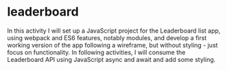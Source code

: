 # leaderboard
In this activity I will set up a JavaScript project for the Leaderboard list app, using webpack and ES6 features, notably modules, and develop a first working version of the app following a wireframe, but without styling - just focus on functionality. In following activities, I will consume the Leaderboard API using JavaScript async and await and add some styling.
